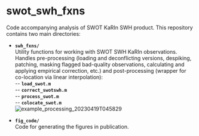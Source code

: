 # swot_swh_fxns
Code accompanying analysis of SWOT KaRIn SWH product. This repository contains two main directories:

- **`swh_fxns/`**  
  Utility functions for working with SWOT SWH KaRIn observations. Handles pre-processing (loading and deconflicting versions, despiking, patching, masking flagged bad-quality observations, calculating and applying empirical correction, etc.) and post-processing (wrapper for co-location via linear interpolation):  
    -- **`load_swot.m`**  
    -- **`correct_swotswh.m`**  
    -- **`process_swot.m`**  
    -- **`colocate_swot.m`**  
![example_processing_20230419T045829](https://github.com/user-attachments/assets/abff04f8-c198-4445-ae9d-22cf9045a30d)

- **`fig_code/`**  
  Code for generating the figures in publication.
